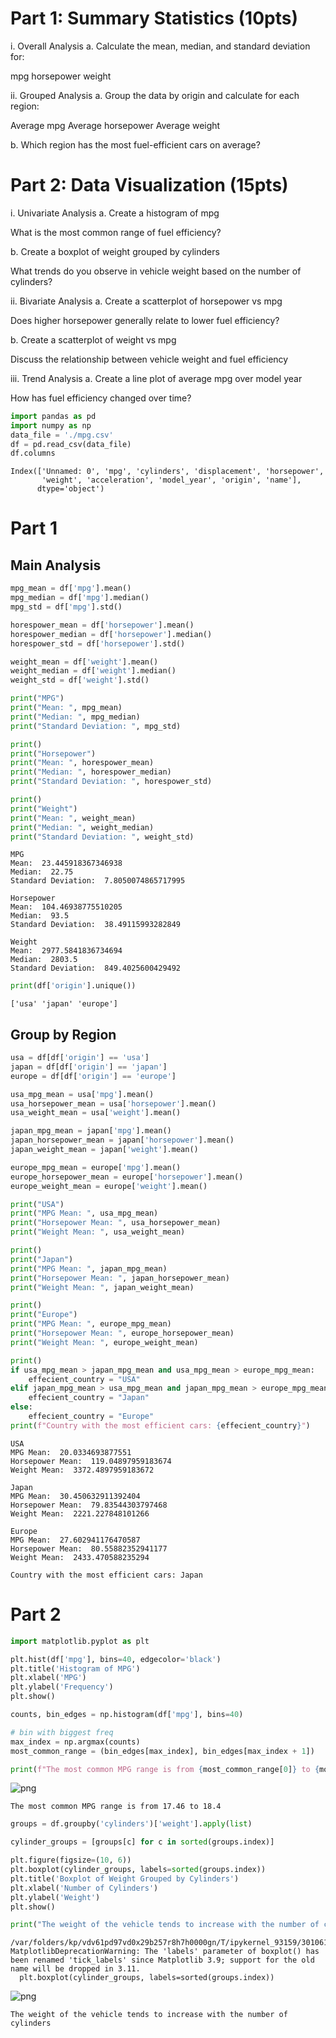 # Part 1: Summary Statistics (10pts)

i. Overall Analysis
a. Calculate the mean, median, and standard deviation for:

mpg
horsepower
weight

ii. Grouped Analysis
a. Group the data by origin and calculate for each region:

Average mpg
Average horsepower
Average weight

b. Which region has the most fuel-efficient cars on average?
# Part 2: Data Visualization (15pts)
i. Univariate Analysis
a. Create a histogram of mpg

What is the most common range of fuel efficiency?

b. Create a boxplot of weight grouped by cylinders

What trends do you observe in vehicle weight based on the number of cylinders?

ii. Bivariate Analysis
a. Create a scatterplot of horsepower vs mpg

Does higher horsepower generally relate to lower fuel efficiency?

b. Create a scatterplot of weight vs mpg

Discuss the relationship between vehicle weight and fuel efficiency

iii. Trend Analysis
a. Create a line plot of average mpg over model year

How has fuel efficiency changed over time?


```python
import pandas as pd
import numpy as np
data_file = './mpg.csv'
df = pd.read_csv(data_file)
df.columns
```




    Index(['Unnamed: 0', 'mpg', 'cylinders', 'displacement', 'horsepower',
           'weight', 'acceleration', 'model_year', 'origin', 'name'],
          dtype='object')



# Part 1

## Main Analysis


```python
mpg_mean = df['mpg'].mean()
mpg_median = df['mpg'].median()
mpg_std = df['mpg'].std()

horespower_mean = df['horsepower'].mean()
horespower_median = df['horsepower'].median()
horespower_std = df['horsepower'].std()

weight_mean = df['weight'].mean()
weight_median = df['weight'].median()
weight_std = df['weight'].std()
```


```python
print("MPG")
print("Mean: ", mpg_mean)
print("Median: ", mpg_median)
print("Standard Deviation: ", mpg_std)

print()
print("Horsepower")
print("Mean: ", horespower_mean)
print("Median: ", horespower_median)
print("Standard Deviation: ", horespower_std)

print()
print("Weight")
print("Mean: ", weight_mean)
print("Median: ", weight_median)
print("Standard Deviation: ", weight_std)
```

    MPG
    Mean:  23.445918367346938
    Median:  22.75
    Standard Deviation:  7.8050074865717995
    
    Horsepower
    Mean:  104.46938775510205
    Median:  93.5
    Standard Deviation:  38.49115993282849
    
    Weight
    Mean:  2977.5841836734694
    Median:  2803.5
    Standard Deviation:  849.4025600429492



```python
print(df['origin'].unique())
```

    ['usa' 'japan' 'europe']


## Group by Region


```python
usa = df[df['origin'] == 'usa']
japan = df[df['origin'] == 'japan']
europe = df[df['origin'] == 'europe']

usa_mpg_mean = usa['mpg'].mean()
usa_horsepower_mean = usa['horsepower'].mean()
usa_weight_mean = usa['weight'].mean()

japan_mpg_mean = japan['mpg'].mean()
japan_horsepower_mean = japan['horsepower'].mean()
japan_weight_mean = japan['weight'].mean()

europe_mpg_mean = europe['mpg'].mean()
europe_horsepower_mean = europe['horsepower'].mean()
europe_weight_mean = europe['weight'].mean()

```


```python
print("USA")
print("MPG Mean: ", usa_mpg_mean)
print("Horsepower Mean: ", usa_horsepower_mean)
print("Weight Mean: ", usa_weight_mean)

print()
print("Japan")
print("MPG Mean: ", japan_mpg_mean)
print("Horsepower Mean: ", japan_horsepower_mean)
print("Weight Mean: ", japan_weight_mean)

print()
print("Europe")
print("MPG Mean: ", europe_mpg_mean)
print("Horsepower Mean: ", europe_horsepower_mean)
print("Weight Mean: ", europe_weight_mean)

print()
if usa_mpg_mean > japan_mpg_mean and usa_mpg_mean > europe_mpg_mean:
    effecient_country = "USA"
elif japan_mpg_mean > usa_mpg_mean and japan_mpg_mean > europe_mpg_mean:
    effecient_country = "Japan"
else:
    effecient_country = "Europe"
print(f"Country with the most efficient cars: {effecient_country}")
```

    USA
    MPG Mean:  20.0334693877551
    Horsepower Mean:  119.04897959183674
    Weight Mean:  3372.4897959183672
    
    Japan
    MPG Mean:  30.450632911392404
    Horsepower Mean:  79.83544303797468
    Weight Mean:  2221.227848101266
    
    Europe
    MPG Mean:  27.602941176470587
    Horsepower Mean:  80.55882352941177
    Weight Mean:  2433.470588235294
    
    Country with the most efficient cars: Japan


# Part 2


```python
import matplotlib.pyplot as plt

plt.hist(df['mpg'], bins=40, edgecolor='black')
plt.title('Histogram of MPG')
plt.xlabel('MPG')
plt.ylabel('Frequency')
plt.show()

counts, bin_edges = np.histogram(df['mpg'], bins=40)

# bin with biggest freq
max_index = np.argmax(counts)
most_common_range = (bin_edges[max_index], bin_edges[max_index + 1])

print(f"The most common MPG range is from {most_common_range[0]} to {most_common_range[1]}")
```


    
![png](analysis_files/analysis_11_0.png)
    


    The most common MPG range is from 17.46 to 18.4



```python
groups = df.groupby('cylinders')['weight'].apply(list)

cylinder_groups = [groups[c] for c in sorted(groups.index)]

plt.figure(figsize=(10, 6))
plt.boxplot(cylinder_groups, labels=sorted(groups.index))
plt.title('Boxplot of Weight Grouped by Cylinders')
plt.xlabel('Number of Cylinders')
plt.ylabel('Weight')
plt.show()

print("The weight of the vehicle tends to increase with the number of cylinders")
```

    /var/folders/kp/vdv61pd97vd0x29b257r8h7h0000gn/T/ipykernel_93159/3010619427.py:6: MatplotlibDeprecationWarning: The 'labels' parameter of boxplot() has been renamed 'tick_labels' since Matplotlib 3.9; support for the old name will be dropped in 3.11.
      plt.boxplot(cylinder_groups, labels=sorted(groups.index))



    
![png](analysis_files/analysis_12_1.png)
    


    The weight of the vehicle tends to increase with the number of cylinders



```python

```
